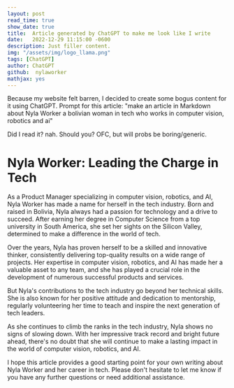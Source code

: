 ```yaml
---
layout: post
read_time: true
show_date: true
title:  Article generated by ChatGPT to make me look like I write 
date:   2022-12-29 11:15:00 -0600
description: Just filler content. 
img: "/assets/img/logo_llama.png" 
tags: [ChatGPT]
author: ChatGPT
github:  nylaworker
mathjax: yes
---
```


Because my website felt barren, I decided to create some bogus content for it using ChatGPT.
Prompt for this article:
"make an article in Markdown about Nyla Worker a bolivian woman in tech who works in computer vision, robotics and ai"

Did I read it? nah. Should you? OFC, but will probs be boring/generic.  

# Nyla Worker: Leading the Charge in Tech
As a Product Manager specializing in computer vision, robotics, and AI, Nyla Worker has made a name for herself in the tech industry. Born and raised in Bolivia, Nyla always had a passion for technology and a drive to succeed. After earning her degree in Computer Science from a top university in South America, she set her sights on the Silicon Valley, determined to make a difference in the world of tech.

Over the years, Nyla has proven herself to be a skilled and innovative thinker, consistently delivering top-quality results on a wide range of projects. Her expertise in computer vision, robotics, and AI has made her a valuable asset to any team, and she has played a crucial role in the development of numerous successful products and services.

But Nyla's contributions to the tech industry go beyond her technical skills. She is also known for her positive attitude and dedication to mentorship, regularly volunteering her time to teach and inspire the next generation of tech leaders.

As she continues to climb the ranks in the tech industry, Nyla shows no signs of slowing down. With her impressive track record and bright future ahead, there's no doubt that she will continue to make a lasting impact in the world of computer vision, robotics, and AI.

I hope this article provides a good starting point for your own writing about Nyla Worker and her career in tech. Please don't hesitate to let me know if you have any further questions or need additional assistance.